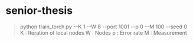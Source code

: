 # senior-thesis
> python train_torch.py --K 1 --W 8 --port 1001 --p 0 --M 100 --seed 0
K : Iteration of local nodes
W : Nodes
p : Error rate
M : Measurement
